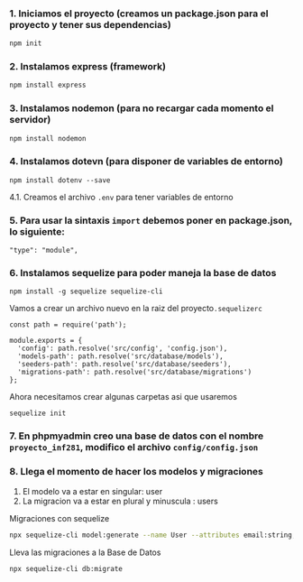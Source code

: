 ### 1. Iniciamos el proyecto (creamos un package.json para el proyecto y tener sus dependencias)
```bash
npm init
```

### 2. Instalamos express (framework)
```bash
npm install express
```

### 3. Instalamos nodemon (para no recargar cada momento el servidor)
```bash
npm install nodemon
```

### 4. Instalamos dotevn (para disponer de variables de entorno)
```
npm install dotenv --save
```

4.1. Creamos el archivo `.env` para tener variables de entorno

### 5. Para usar la sintaxis `import` debemos poner en package.json, lo siguiente:
```
"type": "module",
```

### 6. Instalamos sequelize para poder maneja la base de datos
```
npm install -g sequelize sequelize-cli
```
Vamos a crear un archivo nuevo en la raiz del proyecto`.sequelizerc`
```
const path = require('path');

module.exports = {
  'config': path.resolve('src/config', 'config.json'),
  'models-path': path.resolve('src/database/models'),
  'seeders-path': path.resolve('src/database/seeders'),
  'migrations-path': path.resolve('src/database/migrations')
};
```
Ahora necesitamos crear algunas carpetas asi que usaremos
```
sequelize init
```

### 7. En phpmyadmin creo una base de datos con el nombre `proyecto_inf281`, modifico el archivo `config/config.json`

### 8. Llega el momento de hacer los modelos y migraciones
1. El modelo va a estar en singular: user
2. La migracion va a estar en plural y minuscula : users

Migraciones con sequelize
```bash
npx sequelize-cli model:generate --name User --attributes email:string,password:string,status:integer
```

Lleva las migraciones a la Base de Datos
```bash
npx sequelize-cli db:migrate
```










<!-- 5. Instalamos babel/core (para poder usar la sintaxis import express)
```
npm i -D @babel/core @babel/cli @babel/plugin-transform-runtime @babel/preset-env
npm u  @babel/core @babel/cli @babel/plugin-transform-runtime @babel/preset-env
```
5.1. Creamos el archivo `.babelrc` con el contenido
```json
{
    "presets": ["@babel/preset-env"],
    "plugins": ["@babel/plugin-transform-runtime"]
}
```

5.2. Modificamos el archivo package.json con la linea
`"dev": "nodemon --exec babel src/index.js",`
para poder usar el comando.
```npm run dev``` -->